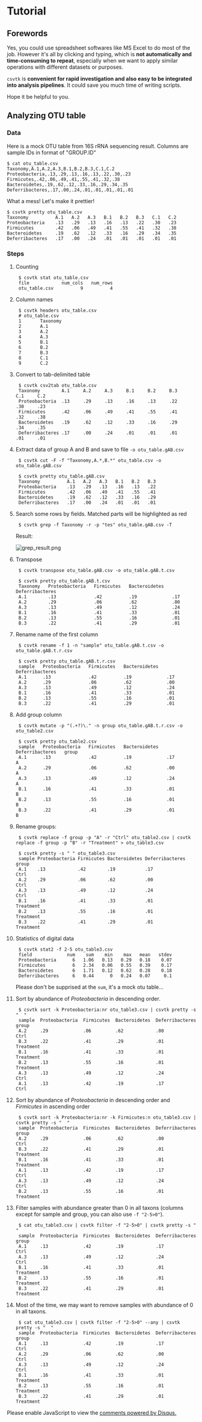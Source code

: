# Tutorial

## Forewords

Yes, you could use spreadsheet softwares like MS Excel to
do most of the job.
However it's all by clicking and typing, which is **not
automatically and time-consuming to repeat**, especially when we want to
apply similar operations with different datasets or purposes.

`csvtk` is **convenient for rapid investigation
and also easy to be integrated into analysis pipelines**.
 It could save you much time of writing scripts.

Hope it be helpful to you.

## Analyzing OTU table

### Data

Here is a mock OTU table from 16S rRNA sequencing result.
Columns are sample IDs in format of "GROUP.ID"

    $ cat otu_table.csv
    Taxonomy,A.1,A.2,A.3,B.1,B.2,B.3,C.1,C.2
    Proteobacteria,.13,.29,.13,.16,.13,.22,.30,.23
    Firmicutes,.42,.06,.49,.41,.55,.41,.32,.38
    Bacteroidetes,.19,.62,.12,.33,.16,.29,.34,.35
    Deferribacteres,.17,.00,.24,.01,.01,.01,.01,.01

What a mess! Let's make it prettier!

    $ csvtk pretty otu_table.csv
    Taxonomy          A.1   A.2   A.3   B.1   B.2   B.3   C.1   C.2
    Proteobacteria    .13   .29   .13   .16   .13   .22   .30   .23
    Firmicutes        .42   .06   .49   .41   .55   .41   .32   .38
    Bacteroidetes     .19   .62   .12   .33   .16   .29   .34   .35
    Deferribacteres   .17   .00   .24   .01   .01   .01   .01   .01

### Steps

1. Counting

        $ csvtk stat otu_table.csv
        file            num_cols   num_rows
        otu_table.csv          9          4

1. Column names

        $ csvtk headers otu_table.csv
        # otu_table.csv
        1       Taxonomy
        2       A.1
        3       A.2
        4       A.3
        5       B.1
        6       B.2
        7       B.3
        8       C.1
        9       C.2

1. Convert to tab-delimited table

        $ csvtk csv2tab otu_table.csv
        Taxonomy        A.1     A.2     A.3     B.1     B.2     B.3     C.1     C.2
        Proteobacteria  .13     .29     .13     .16     .13     .22     .30     .23
        Firmicutes      .42     .06     .49     .41     .55     .41     .32     .38
        Bacteroidetes   .19     .62     .12     .33     .16     .29     .34     .35
        Deferribacteres .17     .00     .24     .01     .01     .01     .01     .01


1. Extract data of group A and B and save to file `-o otu_table.gAB.csv`

        $ csvtk cut -F -f "Taxonomy,A.*,B.*" otu_table.csv -o otu_table.gAB.csv

        $ csvtk pretty otu_table.gAB.csv
        Taxonomy          A.1   A.2   A.3   B.1   B.2   B.3
        Proteobacteria    .13   .29   .13   .16   .13   .22
        Firmicutes        .42   .06   .49   .41   .55   .41
        Bacteroidetes     .19   .62   .12   .33   .16   .29
        Deferribacteres   .17   .00   .24   .01   .01   .01


1. Search some rows by fields. Matched parts will be highlighted as red

        $ csvtk grep -f Taxonomy -r -p "tes" otu_table.gAB.csv -T

    Result:

    ![grep_result.png](files/grep_result.png)


1. Transpose

        $ csvtk transpose otu_table.gAB.csv -o otu_table.gAB.t.csv

        $ csvtk pretty otu_table.gAB.t.csv
        Taxonomy   Proteobacteria   Firmicutes   Bacteroidetes   Deferribacteres
        A.1        .13              .42          .19             .17
        A.2        .29              .06          .62             .00
        A.3        .13              .49          .12             .24
        B.1        .16              .41          .33             .01
        B.2        .13              .55          .16             .01
        B.3        .22              .41          .29             .01

1. Rename name of the first column

        $ csvtk rename -f 1 -n "sample" otu_table.gAB.t.csv -o otu_table.gAB.t.r.csv

        $ csvtk pretty otu_table.gAB.t.r.csv
        sample   Proteobacteria   Firmicutes   Bacteroidetes   Deferribacteres
        A.1      .13              .42          .19             .17
        A.2      .29              .06          .62             .00
        A.3      .13              .49          .12             .24
        B.1      .16              .41          .33             .01
        B.2      .13              .55          .16             .01
        B.3      .22              .41          .29             .01

1. Add group column

        $ csvtk mutate -p "(.+?)\." -n group otu_table.gAB.t.r.csv -o otu_table2.csv

        $ csvtk pretty otu_table2.csv
        sample   Proteobacteria   Firmicutes   Bacteroidetes   Deferribacteres   group
        A.1      .13              .42          .19             .17               A
        A.2      .29              .06          .62             .00               A
        A.3      .13              .49          .12             .24               A
        B.1      .16              .41          .33             .01               B
        B.2      .13              .55          .16             .01               B
        B.3      .22              .41          .29             .01               B

1. Rename groups:

        $ csvtk replace -f group -p "A" -r "Ctrl" otu_table2.csv | csvtk replace -f group -p "B" -r "Treatment" > otu_table3.csv

        $ csvtk pretty -s " " otu_table3.csv
        sample Proteobacteria Firmicutes Bacteroidetes Deferribacteres group
        A.1    .13            .42        .19           .17             Ctrl
        A.2    .29            .06        .62           .00             Ctrl
        A.3    .13            .49        .12           .24             Ctrl
        B.1    .16            .41        .33           .01             Treatment
        B.2    .13            .55        .16           .01             Treatment
        B.3    .22            .41        .29           .01             Treatment

1. Statistics of digital data

        $ csvtk stat2 -f 2-5 otu_table3.csv
        field             num    sum    min    max   mean   stdev
        Proteobacteria      6   1.06   0.13   0.29   0.18    0.07
        Firmicutes          6   2.34   0.06   0.55   0.39    0.17
        Bacteroidetes       6   1.71   0.12   0.62   0.28    0.18
        Deferribacteres     6   0.44      0   0.24   0.07     0.1

    Please don't be supprised at the `sum`, it's a mock otu table...

1. Sort by abundance of *Proteobacteria* in descending order.

        $ csvtk sort -k Proteobacteria:nr otu_table3.csv | csvtk pretty -s "  "
        sample  Proteobacteria  Firmicutes  Bacteroidetes  Deferribacteres  group
        A.2     .29             .06         .62            .00              Ctrl
        B.3     .22             .41         .29            .01              Treatment
        B.1     .16             .41         .33            .01              Treatment
        B.2     .13             .55         .16            .01              Treatment
        A.3     .13             .49         .12            .24              Ctrl
        A.1     .13             .42         .19            .17              Ctrl

1. Sort by abundance of *Proteobacteria* in descending order and *Firmicutes* in ascending order

        $ csvtk sort -k Proteobacteria:nr -k Firmicutes:n otu_table3.csv | csvtk pretty -s "  "
        sample  Proteobacteria  Firmicutes  Bacteroidetes  Deferribacteres  group
        A.2     .29             .06         .62            .00              Ctrl
        B.3     .22             .41         .29            .01              Treatment
        B.1     .16             .41         .33            .01              Treatment
        A.1     .13             .42         .19            .17              Ctrl
        A.3     .13             .49         .12            .24              Ctrl
        B.2     .13             .55         .16            .01              Treatment

1. Filter samples with abundance greater than 0 in all taxons (columns except for sample and group, you can also use `-f "2-5>0"`).

        $ cat otu_table3.csv | csvtk filter -f "2-5>0" | csvtk pretty -s "  "   
        sample  Proteobacteria  Firmicutes  Bacteroidetes  Deferribacteres  group
        A.1     .13             .42         .19            .17              Ctrl
        A.3     .13             .49         .12            .24              Ctrl
        B.1     .16             .41         .33            .01              Treatment
        B.2     .13             .55         .16            .01              Treatment
        B.3     .22             .41         .29            .01              Treatment


1. Most of the time, we may want to remove samples with abundance of 0 in all taxons.

        $ cat otu_table3.csv | csvtk filter -f "2-5>0" --any | csvtk pretty -s "  "
        sample  Proteobacteria  Firmicutes  Bacteroidetes  Deferribacteres  group
        A.1     .13             .42         .19            .17              Ctrl
        A.2     .29             .06         .62            .00              Ctrl
        A.3     .13             .49         .12            .24              Ctrl
        B.1     .16             .41         .33            .01              Treatment
        B.2     .13             .55         .16            .01              Treatment
        B.3     .22             .41         .29            .01              Treatment



<div id="disqus_thread"></div>
<script>
/**
* RECOMMENDED CONFIGURATION VARIABLES: EDIT AND UNCOMMENT THE SECTION BELOW TO INSERT DYNAMIC VALUES FROM YOUR PLATFORM OR CMS.
* LEARN WHY DEFINING THESE VARIABLES IS IMPORTANT: https://disqus.com/admin/universalcode/#configuration-variables
*/
/*
var disqus_config = function () {
this.page.url = PAGE_URL; // Replace PAGE_URL with your page's canonical URL variable
this.page.identifier = PAGE_IDENTIFIER; // Replace PAGE_IDENTIFIER with your page's unique identifier variable
};
*/
(function() { // DON'T EDIT BELOW THIS LINE
var d = document, s = d.createElement('script');

s.src = '//csvtk.disqus.com/embed.js';

s.setAttribute('data-timestamp', +new Date());
(d.head || d.body).appendChild(s);
})();
</script>
<noscript>Please enable JavaScript to view the <a href="https://disqus.com/?ref_noscript" rel="nofollow">comments powered by Disqus.</a></noscript>
